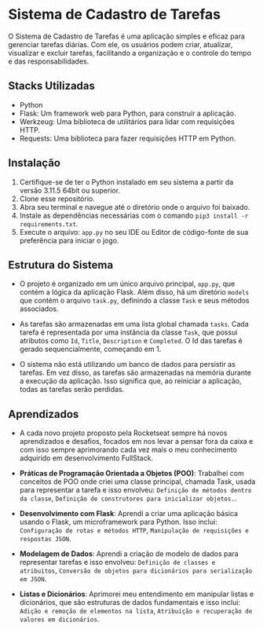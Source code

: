 
# Sistema de Cadastro de Tarefas

O Sistema de Cadastro de Tarefas é uma aplicação simples e eficaz para gerenciar tarefas diárias. Com ele, os usuários podem criar, atualizar, visualizar e excluir tarefas, facilitando a organização e o controle do tempo e das responsabilidades.


## Stacks Utilizadas

- Python
- Flask: Um framework web para Python, para construir a aplicação.
- Werkzeug: Uma biblioteca de utilitários para lidar com requisições HTTP.
- Requests: Uma biblioteca para fazer requisições HTTP em Python. 
 

## Instalação

1. Certifique-se de ter o Python instalado em seu sistema a partir da versão 3.11.5 64bit ou superior.
2. Clone esse repositório.
3. Abra seu terminal e navegue até o diretório onde o arquivo foi baixado.
4. Instale as dependências necessárias com o comando `pip3 install -r requirements.txt`.
5. Execute o arquivo: `app.py` no seu IDE ou Editor de código-fonte de sua preferência para iniciar o jogo.

    
## Estrutura do Sistema

- O projeto é organizado em um único arquivo principal, `app.py`, que contém a lógica da aplicação Flask. Além disso, há um diretório `models` que contém o arquivo `task.py`, definindo a classe `Task` e seus métodos associados.

- As tarefas são armazenadas em uma lista global chamada `tasks`. Cada tarefa é representada por uma instância da classe `Task`, que possui atributos como `Id`, `Title`, `Description` e `Completed`. O Id das tarefas é gerado sequencialmente, começando em  1.

- O sistema não está utilizando um banco de dados para persistir as tarefas. Em vez disso, as tarefas são armazenadas na memória durante a execução da aplicação. Isso significa que, ao reiniciar a aplicação, todas as tarefas serão perdidas.


## Aprendizados

- A cada novo projeto proposto pela Rocketseat sempre há novos aprendizados e desafios, focados em nos levar a pensar fora da caixa e com isso sempre aprimorando cada vez mais o meu conhecimento adquirido em desenvolvimento FullStack.

- **Práticas de Programação Orientada a Objetos (POO)**: Trabalhei com conceitos de POO onde criei uma classe principal, chamada Task, usada para representar a tarefa e isso envolveu: `Definição de métodos dentro da classe`, `Definição de construtores para inicializar objetos.`.

- **Desenvolvimento com Flask**: Aprendi a criar uma aplicação básica usando o Flask, um microframework para Python. Isso inclui: `Configuração de rotas e métodos HTTP`, `Manipulação de requisições e respostas JSON`. 
    

- **Modelagem de Dados**: Aprendi a criação de modelo de dados para representar tarefas e isso envolveu: `Definição de classes e atribuitos`, `Conversão de objetos para dicionários para serialização em JSON`.

- **Listas e Dicionários**: Aprimorei meu entendimento em manipular listas e dicionários, que são estruturas de dados fundamentais e isso inclui: `Adição e remoção de elementos na lista`, `Atribuição e recuperação de valores em dicionários`.






